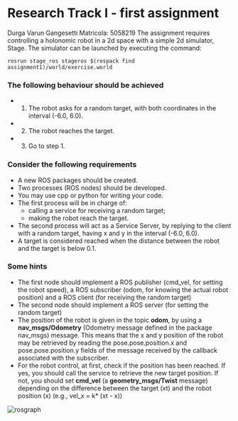
# Research Track I - first assignment
Durga Varun Gangesetti
Matricola: 5058219
The assignment requires controlling a holonomic robot in a 2d space with a simple 2d simulator, Stage. 
The simulator can be launched by executing the command:

```
rosrun stage_ros stageros $(rospack find assignment1)/world/exercise.world
```

### The following behaviour should be achieved
- 1. The robot asks for a random target, with both coordinates in the interval (-6.0, 6.0).
- 2. The robot reaches the target.
- 3. Go to step 1.

### Consider the following requirements
- A new ROS packages should be created.
- Two processes (ROS nodes) should be developed. 
- You may use cpp or python for writing your code.
- The first process will be in charge of:
	- calling a service for receiving a random target;
	- making the robot reach the target.
- The second process will act as a Service Server, by replying to the client with a random target, having x and y in the interval (-6.0, 6.0).
- A target is considered reached when the distance between the robot and the target is below 0.1.

### Some hints
- The first node should implement a ROS publisher (cmd_vel, for setting the robot speed), a ROS subscriber (odom, for knowing the actual robot position) and a ROS client (for receiving the random target)
- The second node should implement a ROS server (for setting the random target)
- The position of the robot is given in the topic **odom**, by using a **nav_msgs/Odometry** (Odometry message defined in the package nav_msgs) message. This means that the x and y position of the robot may be retrieved by reading the pose.pose.position.x and pose.pose.position.y fields of the message received by the callback associated with the subscriber.
- For the robot control, at first, check if the position has been reached. If yes, you should call the service to retrieve the new target position. If not, you should set **cmd_vel** (a **geometry_msgs/Twist** message) depending on the difference between the target (xt) and the robot position (x) (e.g., vel_x = k* (xt - x))

![rosgraph](https://user-images.githubusercontent.com/81651764/113522842-5db7f480-9593-11eb-8654-612cd6c20395.png)

